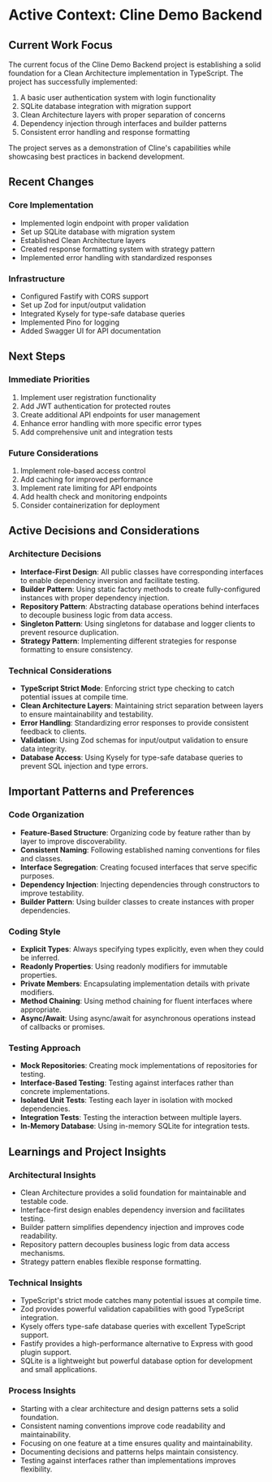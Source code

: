 # Active Context: Cline Demo Backend

## Current Work Focus

The current focus of the Cline Demo Backend project is establishing a solid foundation for a Clean Architecture implementation in TypeScript. The project has successfully implemented:

1. A basic user authentication system with login functionality
2. SQLite database integration with migration support
3. Clean Architecture layers with proper separation of concerns
4. Dependency injection through interfaces and builder patterns
5. Consistent error handling and response formatting

The project serves as a demonstration of Cline's capabilities while showcasing best practices in backend development.

## Recent Changes

### Core Implementation
- Implemented login endpoint with proper validation
- Set up SQLite database with migration system
- Established Clean Architecture layers
- Created response formatting system with strategy pattern
- Implemented error handling with standardized responses

### Infrastructure
- Configured Fastify with CORS support
- Set up Zod for input/output validation
- Integrated Kysely for type-safe database queries
- Implemented Pino for logging
- Added Swagger UI for API documentation

## Next Steps

### Immediate Priorities
1. Implement user registration functionality
2. Add JWT authentication for protected routes
3. Create additional API endpoints for user management
4. Enhance error handling with more specific error types
5. Add comprehensive unit and integration tests

### Future Considerations
1. Implement role-based access control
2. Add caching for improved performance
3. Implement rate limiting for API endpoints
4. Add health check and monitoring endpoints
5. Consider containerization for deployment

## Active Decisions and Considerations

### Architecture Decisions
- **Interface-First Design**: All public classes have corresponding interfaces to enable dependency inversion and facilitate testing.
- **Builder Pattern**: Using static factory methods to create fully-configured instances with proper dependency injection.
- **Repository Pattern**: Abstracting database operations behind interfaces to decouple business logic from data access.
- **Singleton Pattern**: Using singletons for database and logger clients to prevent resource duplication.
- **Strategy Pattern**: Implementing different strategies for response formatting to ensure consistency.

### Technical Considerations
- **TypeScript Strict Mode**: Enforcing strict type checking to catch potential issues at compile time.
- **Clean Architecture Layers**: Maintaining strict separation between layers to ensure maintainability and testability.
- **Error Handling**: Standardizing error responses to provide consistent feedback to clients.
- **Validation**: Using Zod schemas for input/output validation to ensure data integrity.
- **Database Access**: Using Kysely for type-safe database queries to prevent SQL injection and type errors.

## Important Patterns and Preferences

### Code Organization
- **Feature-Based Structure**: Organizing code by feature rather than by layer to improve discoverability.
- **Consistent Naming**: Following established naming conventions for files and classes.
- **Interface Segregation**: Creating focused interfaces that serve specific purposes.
- **Dependency Injection**: Injecting dependencies through constructors to improve testability.
- **Builder Pattern**: Using builder classes to create instances with proper dependencies.

### Coding Style
- **Explicit Types**: Always specifying types explicitly, even when they could be inferred.
- **Readonly Properties**: Using readonly modifiers for immutable properties.
- **Private Members**: Encapsulating implementation details with private modifiers.
- **Method Chaining**: Using method chaining for fluent interfaces where appropriate.
- **Async/Await**: Using async/await for asynchronous operations instead of callbacks or promises.

### Testing Approach
- **Mock Repositories**: Creating mock implementations of repositories for testing.
- **Interface-Based Testing**: Testing against interfaces rather than concrete implementations.
- **Isolated Unit Tests**: Testing each layer in isolation with mocked dependencies.
- **Integration Tests**: Testing the interaction between multiple layers.
- **In-Memory Database**: Using in-memory SQLite for integration tests.

## Learnings and Project Insights

### Architectural Insights
- Clean Architecture provides a solid foundation for maintainable and testable code.
- Interface-first design enables dependency inversion and facilitates testing.
- Builder pattern simplifies dependency injection and improves code readability.
- Repository pattern decouples business logic from data access mechanisms.
- Strategy pattern enables flexible response formatting.

### Technical Insights
- TypeScript's strict mode catches many potential issues at compile time.
- Zod provides powerful validation capabilities with good TypeScript integration.
- Kysely offers type-safe database queries with excellent TypeScript support.
- Fastify provides a high-performance alternative to Express with good plugin support.
- SQLite is a lightweight but powerful database option for development and small applications.

### Process Insights
- Starting with a clear architecture and design patterns sets a solid foundation.
- Consistent naming conventions improve code readability and maintainability.
- Focusing on one feature at a time ensures quality and maintainability.
- Documenting decisions and patterns helps maintain consistency.
- Testing against interfaces rather than implementations improves flexibility.

